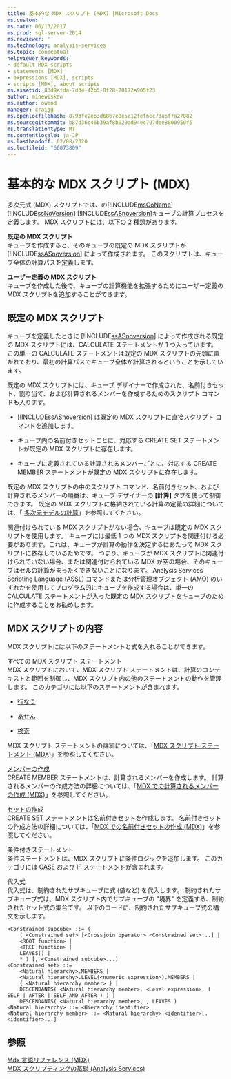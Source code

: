 ```yaml
---
title: 基本的な MDX スクリプト (MDX) |Microsoft Docs
ms.custom: ''
ms.date: 06/13/2017
ms.prod: sql-server-2014
ms.reviewer: ''
ms.technology: analysis-services
ms.topic: conceptual
helpviewer_keywords:
- default MDX scripts
- statements [MDX]
- expressions [MDX], scripts
- scripts [MDX], about scripts
ms.assetid: 83d9afda-7d34-42b5-8f28-20172a905f23
author: minewiskan
ms.author: owend
manager: craigg
ms.openlocfilehash: 8793fe2e63d6867e8e5c12fef6ec73a6f7a27882
ms.sourcegitcommit: b87d36c46b39af8b929ad94ec707dee8800950f5
ms.translationtype: MT
ms.contentlocale: ja-JP
ms.lasthandoff: 02/08/2020
ms.locfileid: "66073809"
---
```

# <a name="the-basic-mdx-script-mdx"></a>基本的な MDX スクリプト (MDX)
  多次元式 (MDX) スクリプトでは、の[!INCLUDE[msCoName](../../../includes/msconame-md.md)] [!INCLUDE[ssNoVersion](../../../includes/ssnoversion-md.md)] [!INCLUDE[ssASnoversion](../../../includes/ssasnoversion-md.md)]キューブの計算プロセスを定義します。 MDX スクリプトには、以下の 2 種類があります。  
  
 **既定の MDX スクリプト**  
 キューブを作成すると、そのキューブの既定の MDX スクリプトが [!INCLUDE[ssASnoversion](../../../includes/ssasnoversion-md.md)] によって作成されます。 このスクリプトは、キューブ全体の計算パスを定義します。  
  
 **ユーザー定義の MDX スクリプト**  
 キューブを作成した後で、キューブの計算機能を拡張するためにユーザー定義の MDX スクリプトを追加することができます。  
  
## <a name="the-default-mdx-script"></a>既定の MDX スクリプト  
 キューブを定義したときに [!INCLUDE[ssASnoversion](../../../includes/ssasnoversion-md.md)] によって作成される既定の MDX スクリプトには、CALCULATE ステートメントが 1 つ入っています。 この単一の CALCULATE ステートメントは既定の MDX スクリプトの先頭に置かれており、最初の計算パスでキューブ全体が計算されるということを示しています。  
  
 既定の MDX スクリプトには、キューブ デザイナーで作成された、名前付きセット、割り当て、および計算されるメンバーを作成するためのスクリプト コマンドも入ります。  
  
-   
  [!INCLUDE[ssASnoversion](../../../includes/ssasnoversion-md.md)] は既定の MDX スクリプトに直接スクリプト コマンドを追加します。  
  
-   キューブ内の名前付きセットごとに、対応する CREATE SET ステートメントが既定の MDX スクリプトに存在します。  
  
-   キューブに定義されている計算されるメンバーごとに、対応する CREATE MEMBER ステートメントが既定の MDX スクリプトに存在します。  
  
 既定の MDX スクリプトの中のスクリプト コマンド、名前付きセット、および計算されるメンバーの順番は、キューブ デザイナーの **[計算]** タブを使って制御できます。 既定の MDX スクリプトに格納されている計算の定義の詳細については、「 [多次元モデルの計算](../calculations-in-multidimensional-models.md)」を参照してください。  
  
 関連付けられている MDX スクリプトがない場合、キューブは既定の MDX スクリプトを使用します。 キューブには最低 1 つの MDX スクリプトを関連付ける必要があります。これは、キューブが計算の動作を決定するにあたって MDX スクリプトに依存しているためです。 つまり、キューブが MDX スクリプトに関連付けられていない場合、または関連付けられている MDX が空の場合、そのキューブはセルの計算がまったくできないことになります。 Analysis Services Scripting Language (ASSL) コマンドまたは分析管理オブジェクト (AMO) のいずれかを使用してプログラム的にキューブを作成する場合は、単一の CALCULATE ステートメントが入った既定の MDX スクリプトをキューブのために作成することをお勧めします。  
  
## <a name="mdx-script-content"></a>MDX スクリプトの内容  
 MDX スクリプトには以下のステートメントと式を入れることができます。  
  
 すべての MDX スクリプト ステートメント  
 MDX スクリプトにおいて、MDX スクリプト ステートメントは、計算のコンテキストと範囲を制御し、MDX スクリプト内の他のステートメントの動作を管理します。 このカテゴリには以下のステートメントが含まれます。  
  
-   [行なう](/sql/mdx/mdx-scripting-calculate)  
  
-   [あせん](/sql/mdx/mdx-scripting-freeze)  
  
-   [検索](/sql/mdx/mdx-scripting-scope)  
  
 MDX スクリプト ステートメントの詳細については、「[MDX スクリプト ステートメント &#40;MDX&#41;](/sql/mdx/mdx-scripting-statements-mdx)」を参照してください。  
  
 [メンバーの作成](/sql/mdx/mdx-data-definition-create-member)  
 CREATE MEMBER ステートメントは、計算されるメンバーを作成します。 計算されるメンバーの作成方法の詳細については、「[MDX での計算されるメンバーの作成 &#40;MDX&#41;](mdx-calculated-members-building-calculated-members.md)」を参照してください。  
  
 [セットの作成](/sql/mdx/mdx-data-definition-create-set)  
 CREATE SET ステートメントは名前付きセットを作成します。 名前付きセットの作成方法の詳細については、「[MDX での名前付きセットの作成 &#40;MDX&#41;](mdx-named-sets-building-named-sets.md)」を参照してください。  
  
 条件付きステートメント  
 条件ステートメントは、MDX スクリプトに条件ロジックを追加します。 このカテゴリには [CASE](/sql/mdx/case-statement-mdx) および [IF](/sql/mdx/mdx-scripting-if) ステートメントが含まれます。  
  
 代入式  
 代入式は、制約されたサブキューブに式 (値など) を代入します。 制約されたサブキューブ式は、MDX スクリプト内でサブキューブの "境界" を定義する、制約されたセット式の集合です。 以下のコードに、制約されたサブキューブ式の構文を示します。  
  
```  
<Constrained subcube> ::= (   
    ( <Constrained set> [<Crossjoin operator> <Constrained set>...] |  
    <ROOT function> |  
    <TREE function> |  
    LEAVES() |  
    * ) [, <Constrained subcube>...]  
<Constrained set> ::=   
    <Natural hierarchy>.MEMBERS |   
    <Natural hierarchy>.LEVEL(<numeric expression>).MEMBERS |   
    { <Natural hierarchy member> } |   
    DESCENDANTS( <Natural hierarchy member>, <Level expression>, ( SELF | AFTER | SELF_AND_AFTER ) ) |   
    DESCENDANTS( <Natural hierarchy member>, , LEAVES )  
<Natural hierarchy> ::= <Hierarchy identifier>  
<Natural hierarchy member> ::= <Natural hierarchy>.<identifier>[.<identifier>...]  
```  
  
## <a name="see-also"></a>参照  
 [Mdx 言語リファレンス &#40;MDX&#41;](/sql/mdx/mdx-language-reference-mdx)   
 [MDX スクリプティングの基礎 &#40;Analysis Services&#41;](mdx-scripting-fundamentals-analysis-services.md)  
  
  
